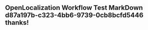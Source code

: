 <properties
ms.topic="hero-topic1"
ms.test1="hero-topic"
ms.test2="test"/>

## OpenLocalization Workflow Test MarkDown d87a197b-c323-4bb6-9739-0cb8bcfd5446 thanks!
